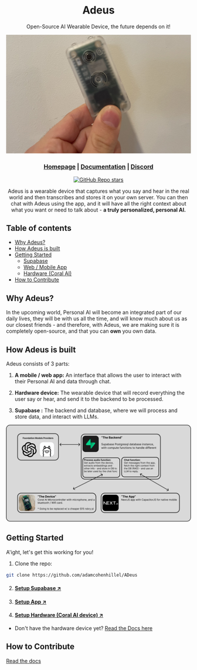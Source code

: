 <div align="center">

# **Adeus**

Open-Source AI Wearable Device, the future depends on it!

![ADeus v0.1](docs/images/adeus_01.jpeg)

<h3>

[Homepage](https://www.adeus.ai/) | [Documentation](https://docs.adeus.ai/) | [Discord](https://discord.gg/N5c6KXBgWW)

</h3>

[![GitHub Repo stars](https://img.shields.io/github/stars/adamcohenhillel/ADeus)](https://github.com/adamcohenhillel/ADeus)

Adeus is a wearable device that captures what you say and hear in the real world and then transcribes and stores it on your own server. You can then chat with Adeus using the app, and it will have all the right context about what you want or need to talk about - **a truly personalized, personal AI.**

</div>

## Table of contents

- [Why Adeus?](#why-adeus)
- [How Adeus is built](#how-adeus-is-built)
- [Getting Started](#getting-started)
  - [Supabase](#setup-supabase-↗)
  - [Web / Mobile App](#setup-app-↗)
  - [Hardware (Coral AI)](#setup-hardware-coral-ai-device-↗)
- [How to Contribute](#how-to-contribute)

## Why Adeus?

In the upcoming world, Personal AI will become an integrated part of our daily lives, they will be with us all the time, and will know much about us as our closest friends - and therefore, with Adeus, we are making sure it is completely open-source, and that you can **own** you own data.

## How Adeus is built

Adeus consists of 3 parts:

1. **A mobile / web app:**
   An interface that allows the user to interact with their Personal AI and data through chat.

2. **Hardware device:** The wearable device that will record everything the user say or hear, and send it to the backend to be processed.

3. **Supabase :** The backend and database, where we will process and store data, and interact with LLMs.

![ADeus diagram](docs/images/adeus_diagram.png)

## Getting Started

A'ight, let's get this working for you!

1. Clone the repo:

```bash
git clone https://github.com/adamcohenhillel/ADeus
```

2. #### [Setup Supabase ↗](./docs/setup_supabase.md)

3. #### [Setup App ↗](./docs/setup_app.md)

4. #### [Setup Hardware (Coral AI device) ↗](./docs/setup_coralai.md)

- Don't have the hardware device yet? [Read the Docs here](https://docs.adeus.ai)

## How to Contribute

[Read the docs](https://docs.adeus.ai)
